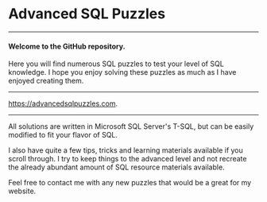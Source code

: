 # Advanced SQL Puzzles

----

#### Welcome to the GitHub repository. 

Here you will find numerous SQL puzzles to test your level of SQL knowledge. I hope you enjoy solving these puzzles as much as I have enjoyed creating them.

----

https://advancedsqlpuzzles.com.

----

All solutions are written in Microsoft SQL Server's T-SQL, but can be easily modified to fit your flavor of SQL.

I also have quite a few tips, tricks and learning materials available if you scroll through. I try to keep things to the advanced level and not recreate the already abundant amount of SQL resource materials available.

Feel free to contact me with any new puzzles that would be a great for my website.
